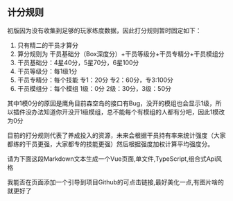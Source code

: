 ## 计分规则    
初版因为没有收集到足够的玩家练度数据，因此打分规则暂时固定如下：

1. 只有精二的干员才算分
2. 算分规则为 干员基础分（Box深度分）+干员等级分+干员专精分+干员模组分
3. 干员基础分：4星40分，5星70分，6星100分
4. 干员等级分：每1级1分
5. 干员专精分：每个技能 专1：20分 专2：60分，专3:100分
6. 干员模组分：每个模组 1级：0分 2级：30分，3级：50分

其中1模0分的原因是鹰角目前森空岛的接口有Bug，没开的模组也会显示1级，所以插件没办法知道你开没开1级模组，总不能每个有模组的人都有分吧，因此1模改为0分

目前的打分规则代表了养成投入的资源，未来会根据干员持有率来统计强度（大家都练的干员更强，大家都专的技能更强）然后根据强度加权计算平均强度分。

请为下面这段Markdown文本生成一个Vue页面,单文件,TypeScript,组合式Api风格

我能否在页面添加一个引导到项目Github的可点击链接,最好美化一点,有图片啥的就更好了